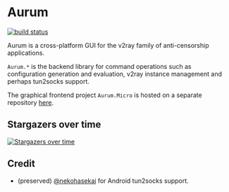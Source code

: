 # Aurum
[![build status](https://badgen.net/github/status/Shadowsocks-NET/Aurum?icon=github&label=Github+Actions&cache=300)](https://github.com/Shadowsocks-NET/Aurum/actions/workflows/build.yml)

Aurum is a cross-platform GUI for the v2ray family of anti-censorship applications.

`Aurum.*` is the backend library for command operations such as configuration generation and evaluation, v2ray instance management and perhaps tun2socks support.

The graphical frontend project `Aurum.Micro` is hosted on a separate repository [here](https://github.com/Shadowsocks-NET/Aurum.Micro).

## Stargazers over time

[![Stargazers over time](https://starchart.cc/Shadowsocks-NET/Aurum.svg)](https://starchart.cc/Shadowsocks-NET/Aurum)

## Credit
- (preserved) [@nekohasekai](https://github.com/nekohasekai) for Android tun2socks support.
